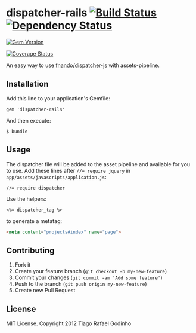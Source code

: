 # dispatcher-rails [![Build Status](https://travis-ci.org/tiagogodinho/dispatcher-rails.png?branch=master)](https://travis-ci.org/tiagogodinho/dispatcher-rails) [![Dependency Status](https://gemnasium.com/tiagogodinho/dispatcher-rails.png)](https://gemnasium.com/tiagogodinho/dispatcher-rails)
 [![Gem Version](https://badge.fury.io/rb/dispatcher-rails.png)](http://badge.fury.io/rb/dispatcher-rails)

[![Coverage Status](https://coveralls.io/repos/tiagogodinho/dispatcher-rails/badge.png)](https://coveralls.io/r/tiagogodinho/dispatcher-rails)

An easy way to use [fnando/dispatcher-js](https://github.com/fnando/dispatcher-js) with assets-pipeline.

## Installation

Add this line to your application's Gemfile:

    gem 'dispatcher-rails'

And then execute:

    $ bundle

## Usage

The dispatcher file will be added to the asset pipeline and available for you to use. Add these lines after `//= require jquery` in `app/assets/javascripts/application.js`:

```
//= require dispatcher
```

Use the helpers:

``` erb
<%= dispatcher_tag %>
```

to generate a metatag:

``` html
<meta content="projects#index" name="page">
```

## Contributing

1. Fork it
2. Create your feature branch (`git checkout -b my-new-feature`)
3. Commit your changes (`git commit -am 'Add some feature'`)
4. Push to the branch (`git push origin my-new-feature`)
5. Create new Pull Request

## License

MIT License. Copyright 2012 Tiago Rafael Godinho
